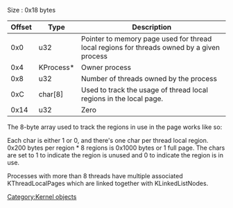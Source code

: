 Size : 0x18 bytes

| Offset | Type       | Description                                                                               |
|--------|------------|-------------------------------------------------------------------------------------------|
| 0x0    | u32        | Pointer to memory page used for thread local regions for threads owned by a given process |
| 0x4    | KProcess\* | Owner process                                                                             |
| 0x8    | u32        | Number of threads owned by the process                                                    |
| 0xC    | char\[8\]  | Used to track the usage of thread local regions in the local page.                        |
| 0x14   | u32        | Zero                                                                                      |

The 8-byte array used to track the regions in use in the page works like
so:

Each char is either 1 or 0, and there's one char per thread local
region. 0x200 bytes per region \* 8 regions is 0x1000 bytes or 1 full
page. The chars are set to 1 to indicate the region is unused and 0 to
indicate the region is in use.

Processes with more than 8 threads have multiple associated
KThreadLocalPages which are linked together with KLinkedListNodes.

[Category:Kernel objects](Category:Kernel_objects "wikilink")